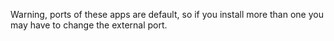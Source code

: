 Warning, ports of these apps are default, so if you install more than one you may have to change the external port.